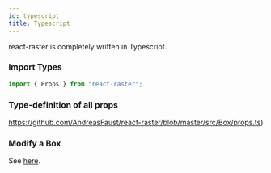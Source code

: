 ```yaml
---
id: typescript
title: Typescript
---
```


react-raster is completely written in Typescript.

### Import Types

```ts
import { Props } from "react-raster";
```

### Type-definition of all props

https://github.com/AndreasFaust/react-raster/blob/master/src/Box/props.ts)

### Modify a Box

See [here](/docs/modify-box).
